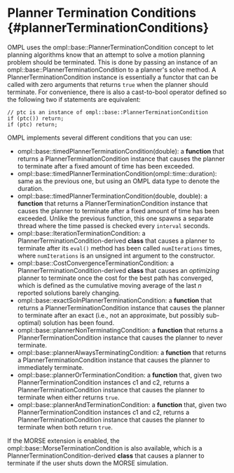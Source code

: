 # Planner Termination Conditions {#plannerTerminationConditions}

OMPL uses the ompl::base::PlannerTerminationCondition concept to let planning algorithms know that an attempt to solve a motion planning problem should be terminated. This is done by passing an instance of an ompl::base::PlannerTerminationCondition to a planner's solve method. A PlannerTerminationCondition instance is essentially a functor that can be called with zero arguments that returns `true` when the planner should terminate. For convenience, there is also a cast-to-bool operator defined so the following two if statements are equivalent:

~~~{.cpp}
// ptc is an instance of ompl::base::PlannerTerminationCondition
if (ptc()) return;
if (ptc) return;
~~~

OMPL implements several different conditions that you can use:

- ompl::base::timedPlannerTerminationCondition(double): a **function** that returns a PlannerTerminationCondition instance that causes the planner to terminate after a fixed amount of time has been exceeded.
- ompl::base::timedPlannerTerminationCondition(ompl::time::duration): same as the previous one, but using an OMPL data type to denote the duration.
- ompl::base::timedPlannerTerminationCondition(double, double): a **function** that returns a PlannerTerminationCondition instance that causes the planner to terminate after a fixed amount of time has been exceeded. Unlike the previous function, this one spawns a separate thread where the time passed is checked every `interval` seconds.
- ompl::base::IterationTerminationCondition: a PlannerTerminationCondition-derived **class** that causes a planner to terminate after its `eval()` method has been called `numIterations` times, where `numIterations` is an unsigned int argument to the constructor.
- ompl::base::CostConvergenceTerminationCondition: a PlannerTerminationCondition-derived **class** that causes an *optimizing* planner to terminate once the cost for the best path has converged, which is defined as the cumulative moving average of the last _n_ reported solutions barely changing.
- ompl::base::exactSolnPlannerTerminationCondition: a **function** that returns a PlannerTerminationCondition instance that causes the planner to terminate after an exact (i.e., not an approximate, but possibly sub-optimal) solution has been found.
- ompl::base::plannerNonTerminatingCondition: a **function** that returns a PlannerTerminationCondition instance that causes the planner to never terminate.
- ompl::base::plannerAlwaysTerminatingCondition: a **function** that returns a PlannerTerminationCondition instance that causes the planner to immediately terminate.
- ompl::base::plannerOrTerminationCondition: a **function** that, given two PlannerTerminationCondition instances c1 and c2, returns a PlannerTerminationCondition instance that causes the planner to terminate when either returns `true`.
- ompl::base::plannerAndTerminationCondition: a **function** that, given two PlannerTerminationCondition instances c1 and c2, returns a PlannerTerminationCondition instance that causes the planner to terminate when both return `true`.

If the MORSE extension is enabled, the ompl::base::MorseTerminationCondition is also available, which is a PlannerTerminationCondition-derived **class** that causes a planner to terminate if the user shuts down the MORSE simulation.

